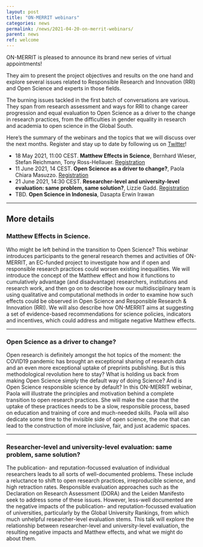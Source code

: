 ```yaml
---
layout: post
title: "ON-MERRIT webinars"
categories: news
permalink: /news/2021-04-20-on-merrit-webinars/
parent: news
ref: welcome
---
```


ON-MERRIT is pleased to announce its brand new series of virtual appointments!

They aim to present the project objectives and results on the one hand and explore several issues related to Responsible Research and Innovation (RRI) and Open Science and experts in those fields.

The burning issues tackled in the first batch of conversations are various. They span from research assessment and ways for RRI to change career progression and equal evaluation to Open Science as a driver to the change in research practices, from the difficulties in gender equality in research and academia to open science in the Global South.

Here’s the summary of the webinars and the topics that we will discuss over the next months. Register and stay up to date by following us on [Twitter](https://twitter.com/OnMerrit)!


* 18 May 2021, 11:00 CEST. **Matthew Effects in Science**, Bernhard Wieser, Stefan Reichmann, Tony Ross-Hellauer. [Registration](https://uni-goettingen.zoom.us/meeting/register/tJwsdeqsrDsqGdXRFJpg3HQyQMw28zo_JhNW)
* 11 June 2021, 14 CEST. **Open Science as a driver to change?**, Paola Chiara Masuzzo. [Registration](https://uni-goettingen.zoom.us/meeting/register/tJErceGtrz8jHNVr5wPtHivRSaTy7QCbDrLW)
* 21 June 2021, 14:30 CEST. **Researcher-level and university-level evaluation: same problem, same solution?**, Lizzie Gadd. [Registration](https://uni-goettingen.zoom.us/meeting/register/tJYrfuqprDwvHt3Wa0eazx7esYBsGdZlm4Ck)
* TBD. **Open Science in Indonesia**, Dasapta Erwin Irawan

- - -

## More details

### Matthew Effects in Science.
Who might be left behind in the transition to Open Science? This webinar introduces participants to the general research themes and activities of ON-MERRIT, an EC-funded project to investigate how and if open and responsible research practices could worsen existing inequalities. We will introduce the concept of the Matthew effect and how it functions to cumulatively advantage (and disadvantage) researchers, institutions and research work, and then go on to describe how our multidisciplinary team is using qualitative and computational methods in order to examine how such effects could be observed in Open Science and Responsible Research & Innovation (RRI). We will also describe how ON-MERRIT aims at suggesting a set of evidence-based recommendations for science policies, indicators and incentives, which could address and mitigate negative Matthew effects.

- - -

### Open Science as a driver to change?
Open research is definitely amongst the hot topics of the moment: the COVID19 pandemic has brought an exceptional sharing of research data and an even more exceptional uptake of preprints publishing.
But is this methodological revolution here to stay? What is holding us back from making Open Science simply the default way of doing Science? And is Open Science responsible science by default?
In this ON-MERRIT webinar, Paola will illustrate the principles and motivation behind a complete transition to open research practices. She will make the case that the uptake of these practices needs to be a slow, responsible process, based on education and training of core and much-needed skills. Paola will also dedicate some time to the invisible side of open science, the one that can lead to the construction of more inclusive, fair, and just academic spaces.

- - -

### Researcher-level and university-level evaluation: same problem, same solution?
The publication- and reputation-focussed evaluation of individual researchers leads to all sorts of well-documented problems. These include a reluctance to shift to open research practices, irreproducible science, and high retraction rates. Responsible evaluation approaches such as the Declaration on Research Assessment (DORA) and the Leiden Manifesto seek to address some of these issues. However, less-well documented are the negative impacts of the publication- and reputation-focussed evaluation of universities, particularly by the Global University Rankings, from which much unhelpful researcher-level evaluation stems. This talk will explore the relationship between researcher-level and university-level evaluation, the resulting negative impacts and Matthew effects, and what we might do about them.
